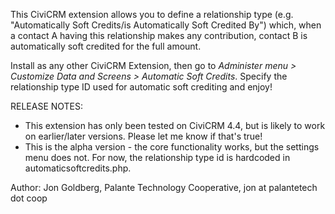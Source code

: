 This CiviCRM extension allows you to define a relationship type (e.g. "Automatically Soft Credits/is Automatically Soft Credited By") which, when a contact A having this relationship makes any contribution, contact B is automatically soft credited for the full amount.

Install as any other CiviCRM Extension, then go to *Administer menu > Customize Data and Screens > Automatic Soft Credits*.  Specify the relationship type ID used for automatic soft crediting and enjoy!

RELEASE NOTES:
* This extension has only been tested on CiviCRM 4.4, but is likely to work on earlier/later versions.  Please let me know if that's true!
* This is the alpha version - the core functionality works, but the settings menu does not.  For now, the relationship type id is hardcoded in automaticsoftcredits.php.


Author: Jon Goldberg, Palante Technology Cooperative, jon at palantetech dot coop
